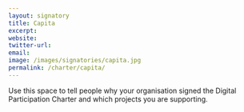 ```yaml
---
layout: signatory
title: Capita
excerpt: 
website: 
twitter-url: 
email: 
image: /images/signatories/capita.jpg
permalink: /charter/capita/
---
```


Use this space to tell people why your organisation signed the Digital Participation Charter and which projects you are supporting.